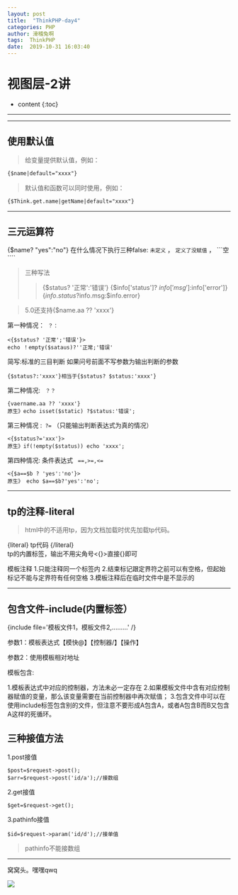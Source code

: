 ```yaml
---
layout: post
title:  "ThinkPHP-day4"
categories: PHP
author: 滑稽兔啊
tags:  ThinkPHP
date:  2019-10-31 16:03:40
---
```



# 视图层-2讲

* content
{:toc}












-----

-----

## 使用默认值

> 给变量提供默认值，例如：

```html
{$name|default="xxxx"}
```

>默认值和函数可以同时使用，例如：
```html
{$Think.get.name|getName|default="xxxx"}
```



-----

## 三元运算符

{$name? "yes":"no"}
在什么情况下执行三种false: ```未定义``` ， ```定义了没赋值``` ， ```空````

> 三种写法
>>{$status? '正常':'错误'}
>>{$info['status']? $info['msg']:$info['error']}
>>{$info.status?$info.msg:$info.error}


> 5.0还支持{$name.aa ?? 'xxxx'}

第一种情况：``` ？：```
```html+php
<{$status? '正常';'错误'}>
echo ！empty($sataus)?''正常;'错误'
```
简写:标准的三目判断 如果问号前面不写参数为输出判断的参数
```html+php
{$status?:'xxxx'}相当于{$status? $status:'xxxx'}
```

第二种情况: ``` ？？```
```html+php
{vaername.aa ?? 'xxxx'}
原生》echo isset($static) ?$status:'错误';
```

第三种情况 :``` ?=```   （只能输出判断表达式为真的情况）
```html+php
<{$status?='xxx'}>
原生》if(!empty($status)) echo 'xxxx';
```

第四种情况:  条件表达式 ``` ==,>=,<=``` 
```html+php
<{$a==$b ? 'yes':'no'}>
原生》 echo $a==$b?'yes':'no';
```



----
## tp的注释-literal
> html中的<!---->不适用tp，因为文档加载时优先加载tp代码。

{literal}  tp代码 {/literal}  
tp的内置标签，输出不用尖角号<{}>直接{}即可

<!---
多行注释 {/*       */}只能用于一个定界符内<{/*xxxxxxxx*/}>
模板单行注释<{//$sataus}>
-->

模板注释
1.只能注释同一个标签内
2.结束标记跟定界符之前可以有空格，但起始标记不能与定界符有任何空格
3.模板注释后在临时文件中是不显示的



-----

## 包含文件-include(内置标签）

{include file='模板文件1，模板文件2,.........' /}

参数1：模板表达式【模快@】【控制器/】【操作】

参数2：使用模板相对地址

模板包含:

1.模板表达式中对应的控制器，方法未必一定存在
2.如果模板文件中含有对应控制器赋值的变量，那么该变量需要在当前控制器中再次赋值；
3.包含文件中可以在使用include标签包含别的文件，但注意不要形成A包含A，或者A包含B而B又包含A这样的死循环。

## 三种接值方法

1.post接值

```
$post=$request->post();
$arr=$request->post('id/a');//接数组
```

2.get接值

```
$get=$request->get();
```

3.pathinfo接值

```
$id=$request->param('id/d');//接单值
```
> pathinfo不能接数组

-----

窝窝头。嘿嘿qwq

![](https://timgsa.baidu.com/timg?image&quality=80&size=b9999_10000&sec=1572519198973&di=08ecaf78c2ebd9f7d627f469c4fbe2d3&imgtype=0&src=http%3A%2F%2Fhiphotos.baidu.com%2Ffeed%2Fpic%2Fitem%2F472309f79052982240810c3fdbca7bcb0b46d49f.jpg)





